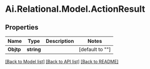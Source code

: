 
# Ai.Relational.Model.ActionResult

## Properties

Name | Type | Description | Notes
------------ | ------------- | ------------- | -------------
**Objtp** | **string** |  | [default to ""]

[[Back to Model list]](../README.md#documentation-for-models)
[[Back to API list]](../README.md#documentation-for-api-endpoints)
[[Back to README]](../README.md)

